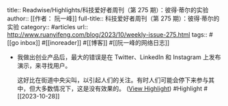 title:: Readwise/Highlights/科技爱好者周刊（第 275 期）：彼得·蒂尔的实验
author:: [[作者： 阮一峰]]
full-title:: 科技爱好者周刊（第 275 期）：彼得·蒂尔的实验
category:: #articles
url:: http://www.ruanyifeng.com/blog/2023/10/weekly-issue-275.html
tags:: #[[go inbox]] #[[inoreader]] #[[博客]] #[[阮一峰的网络日志]]
- 我做出创业产品后，最大的错误是在 Twitter、LinkedIn 和 Instagram 上发布演示，来寻找用户。
  
  这好比在街道中央尖叫，以引起人们的关注。有时人们可能会停下来参与其中，但大多数情况下，这是没有效果的。 ([View Highlight](https://read.readwise.io/read/01hdthev90prbfextk7y20yqh1)) #Highlight #[[2023-10-28]]
